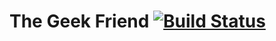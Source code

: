 # The Geek Friend [![Build Status](https://travis-ci.org/Velaa98/Blog.svg?branch=master)](https://travis-ci.org/Velaa98/Blog)
